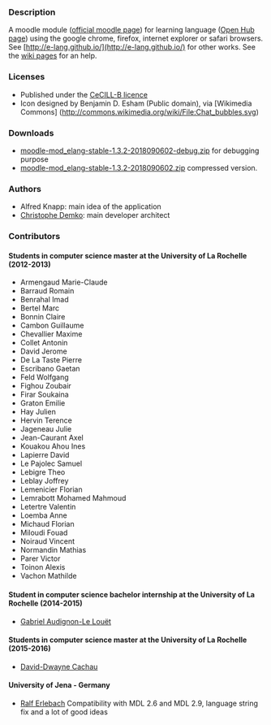 ### Description

A moodle module ([official moodle page](https://moodle.org/plugins/view/mod_elang)) for learning language ([Open Hub page](https://www.openhub.net/p/moodle-mod_elang)) using the google chrome, firefox, internet explorer or safari browsers. See [http://e-lang.github.io/](http://e-lang.github.io/) for other works. See the [wiki pages](https://github.com/e-lang/moodle-mod_elang/wiki) for an help.

### Licenses

* Published under the [CeCILL-B licence](http://www.cecill.info/licences/Licence_CeCILL-B_V1-en.html)
* Icon designed by Benjamin D. Esham (Public domain), via [Wikimedia Commons] (http://commons.wikimedia.org/wiki/File:Chat_bubbles.svg)

### Downloads

* [moodle-mod_elang-stable-1.3.2-2018090602-debug.zip](assets/moodle-mod_elang-stable-1.3.2-2018090602-debug.zip) for debugging purpose
* [moodle-mod_elang-stable-1.3.2-2018090602.zip](assets/moodle-mod_elang-stable-1.3.2-2018090602.zip) compressed version.

### Authors

* Alfred Knapp: main idea of ​​the application
* [Christophe Demko](https://github.com/chdemko): main developer architect

### Contributors

#### Students in computer science master at the University of La Rochelle (2012-2013)

* Armengaud Marie-Claude
* Barraud Romain
* Benrahal Imad
* Bertel Marc
* Bonnin Claire
* Cambon Guillaume
* Chevallier Maxime
* Collet Antonin
* David Jerome
* De La Taste Pierre
* Escribano Gaetan
* Feld Wolfgang
* Fighou Zoubair
* Firar Soukaina
* Graton Emilie
* Hay Julien
* Hervin Terence
* Jageneau Julie
* Jean-Caurant Axel
* Kouakou Ahou Ines
* Lapierre David
* Le Pajolec Samuel
* Lebigre Theo
* Leblay Joffrey
* Lemenicier Florian
* Lemrabott  Mohamed Mahmoud
* Letertre Valentin
* Loemba Anne
* Michaud Florian
* Miloudi Fouad
* Noiraud Vincent
* Normandin Mathias
* Parer Victor
* Toinon Alexis
* Vachon Mathilde

#### Student in computer science bachelor internship at the University of La Rochelle (2014-2015)

* [Gabriel Audignon-Le Louët](https://github.com/Gabriel-AL)

#### Students in computer science master at the University of La Rochelle (2015-2016)

* [David-Dwayne Cachau](https://github.com/Safranil)

#### University of Jena - Germany

* [Ralf Erlebach](https://github.com/ralferlebach) Compatibility with MDL 2.6 and MDL 2.9, language string fix and a lot of good ideas
